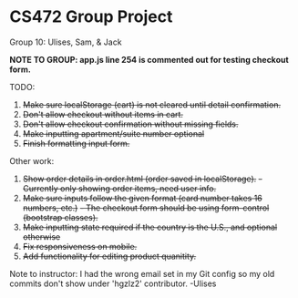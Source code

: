 # CS472 Group Project 
Group 10: Ulises, Sam, & Jack

**NOTE TO GROUP: app.js line 254 is commented out for testing checkout form.**

TODO:
1. ~~Make sure localStorage (cart) is not cleared until detail confirmation.~~
2. ~~Don't allow checkout without items in cart.~~
3. ~~Don't allow checkout confirmation without missing fields.~~
4. ~~Make inputting apartment/suite number optional~~
5. ~~Finish formatting input form.~~


Other work:
1. ~~Show order details in order.html (order saved in localStorage).~~
    ~~- Currently only showing order items, need user info.~~
2. ~~Make sure inputs follow the given format (card number takes 16 numbers, etc.)~~
    ~~- The checkout form should be using form-control (bootstrap classes).~~
3. ~~Make inputting state required if the country is the U.S., and optional otherwise~~
4. ~~Fix responsiveness on mobile.~~
5. ~~Add functionality for editing product quanitity.~~




Note to instructor: I had the wrong email set in my Git config so my old 
commits don't show under 'hgzlz2' contributor. -Ulises
